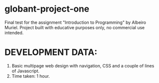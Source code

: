# globant-project-one
Final test for the assignment "Introduction to Programming" by Albeiro Muriel. Project built with educative purposes only, no commercial use intended.

# DEVELOPMENT DATA:
1. Basic multipage web design with navigation, CSS and a couple of lines of Javascript.
2. Time taken: 1 hour.
